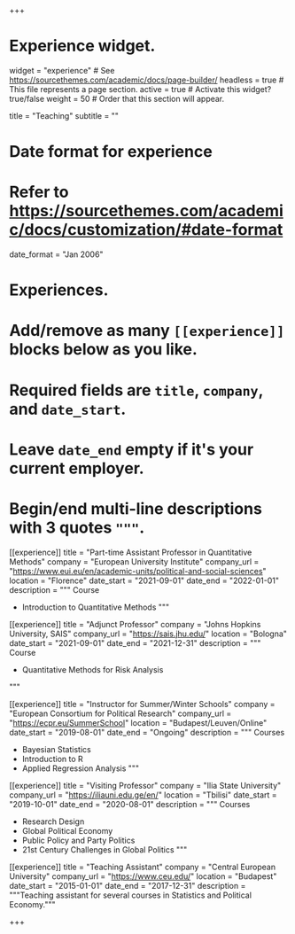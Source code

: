 +++
# Experience widget.
widget = "experience"  # See https://sourcethemes.com/academic/docs/page-builder/
headless = true  # This file represents a page section.
active = true  # Activate this widget? true/false
weight = 50  # Order that this section will appear.

title = "Teaching"
subtitle = ""

# Date format for experience
#   Refer to https://sourcethemes.com/academic/docs/customization/#date-format
date_format = "Jan 2006"

# Experiences.
#   Add/remove as many `[[experience]]` blocks below as you like.
#   Required fields are `title`, `company`, and `date_start`.
#   Leave `date_end` empty if it's your current employer.
#   Begin/end multi-line descriptions with 3 quotes `"""`.



  [[experience]]
  title = "Part-time Assistant Professor in Quantitative Methods"
  company = "European University Institute"
  company_url = "https://www.eui.eu/en/academic-units/political-and-social-sciences"
  location = "Florence"
  date_start = "2021-09-01"
  date_end = "2022-01-01"
  description = """
  Course

  * Introduction to Quantitative Methods
  """


  [[experience]]
  title = "Adjunct Professor"
  company = "Johns Hopkins University, SAIS"
  company_url = "https://sais.jhu.edu/"
  location = "Bologna"
  date_start = "2021-09-01"
  date_end = "2021-12-31"
  description = """
  Course

  * Quantitative Methods for Risk Analysis
  
  """



[[experience]]
  title = "Instructor for Summer/Winter Schools"
  company = "European Consortium for Political Research"
  company_url = "https://ecpr.eu/SummerSchool"
  location = "Budapest/Leuven/Online"
  date_start = "2019-08-01"
  date_end = "Ongoing"
  description = """
  Courses
  
  * Bayesian Statistics
  * Introduction to R
  * Applied Regression Analysis
  """


[[experience]]
  title = "Visiting Professor"
  company = "Ilia State University"
  company_url = "https://iliauni.edu.ge/en/"
  location = "Tbilisi"
  date_start = "2019-10-01"
  date_end = "2020-08-01"
  description = """
  Courses
  
  * Research Design
  * Global Political Economy
  * Public Policy and Party Politics
  * 21st Century Challenges in Global Politics
  """
  
  
[[experience]]
  title = "Teaching Assistant"
  company = "Central European University"
  company_url = "https://www.ceu.edu/"
  location = "Budapest"
  date_start = "2015-01-01"
  date_end = "2017-12-31"
  description = """Teaching assistant for several courses in Statistics and Political Economy."""
  
  
  
+++

